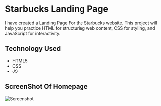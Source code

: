 # Starbucks Landing Page
I have created a Landing Page For the Starbucks website. This project will help you practice HTML for structuring web content, CSS for styling, and JavaScript for interactivity.

## Technology Used
- HTML5
- CSS
- JS

## ScreenShot Of Homepage
![Screenshot](https://github.com/bijoy-laxmi-behera/Starbucks-Landing-Page/assets/118542793/13a154d8-46ca-4837-a8f6-0838d931d56c)


